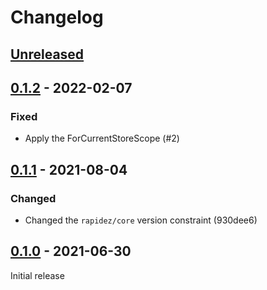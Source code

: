 # Changelog

## [Unreleased](https://github.com/org/repo/compare/0.1.2...master)

## [0.1.2](https://github.com/org/repo/compare/0.1.1...0.1.2) - 2022-02-07

### Fixed

- Apply the ForCurrentStoreScope (#2)

## [0.1.1](https://github.com/org/repo/compare/0.1.0...0.1.1) - 2021-08-04

### Changed

- Changed the `rapidez/core` version constraint (930dee6)

## [0.1.0](https://github.com/org/repo/compare/12be3d8a27331ff8cf6fd8b53790d4d6badf7c75...0.1.0) - 2021-06-30

Initial release


